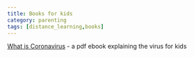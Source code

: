 ```yaml
---
title: Books for kids
category: parenting
tags: [distance_learning,books]
---
```


[What is Coronavirus](/what_is_coronavirus.pdf) - a pdf ebook explaining the virus for kids
